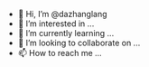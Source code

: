 - 👋 Hi, I’m @dazhanglang
- 👀 I’m interested in ...
- 🌱 I’m currently learning ...
- 💞️ I’m looking to collaborate on ...
- 📫 How to reach me ...

<!---
dazhanglang/dazhanglang is a ✨ special ✨ repository because its `README.md` (this file) appears on your GitHub profile.
You can click the Preview link to take a look at your changes.
--->
